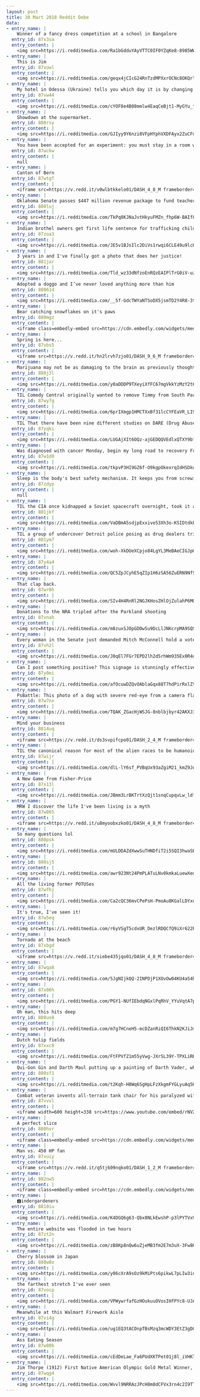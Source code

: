 ```yaml
---
layout: post
title: 30 Mart 2018 Reddit Debe
data:
- entry_name: |
    Winner of a fancy dress competition at a school in Bangalore
  entry_id: 87x3sa
  entry_content: |
    <img src=https://i.redditmedia.com/Ra1bGdduYAyVTTC0IF0YZqKe8-8985WWUY652oekrlg.jpg?s=cecc32b65cd83ec61153d7d46042626a frameborder=0>
- entry_name: |
    This is Jim
  entry_id: 87xowl
  entry_content: |
    <img src=https://i.redditmedia.com/geqx4jCIcG24RnTzdMPXxrOCNc8OKQrl_gthyFNSgwQ.jpg?s=f22a8a48549de62d74770a8f5b0c733f frameborder=0>
- entry_name: |
    My hotel in Odessa (Ukraine) tells you which day it is by changing the elevator carpet every day
  entry_id: 87vw44
  entry_content: |
    <img src=https://i.redditmedia.com/cYOF8e4B08mmlw4EaqCeBjt1-MyGYu_frplWCgSzXcI.jpg?s=b87a8b1d6980c1e12c38f7455a689f91 frameborder=0>
- entry_name: |
    Showdown at the supermarket.
  entry_id: 880rsy
  entry_content: |
    <img src=https://i.redditmedia.com/GJIyy9Y6nzi8VFpHYphVXDFAyx2ZuCFup_t2qxWHG0o.jpg?s=55222ec9e4e3bc8028ca4d42930b85f6 frameborder=0>
- entry_name: |
    You have been accepted for an experiment: you must stay in a room with nothing but bed/toilet/food/water and no human contact for one month. If you succeed for the whole month without giving up, you get $5,000,000. Do you accept? And what are your coping strategies to avoid mental breakdown?
  entry_id: 87wckw
  entry_content: |
    null
- entry_name: |
    Canton of Bern
  entry_id: 87wtgf
  entry_content: |
    <iframe src=https://v.redd.it/v0wlbtkkelo01/DASH_4_8_M frameborder=0></iframe>
- entry_name: |
    Oklahoma Senate passes $447 million revenue package to fund teacher pay raise
  entry_id: 880luj
  entry_content: |
    <img src=https://i.redditmedia.com/TkPq8KJNaJvtHkyuFMZn_fhp6W-BAIf8UiQ5CuqbZVE.jpg?s=4faaaa8fcc158b06af26a7265f96c3a8 frameborder=0>
- entry_name: |
    Indian brothel owners get first life sentence for trafficking children: Two Indian brothel owners have been jailed for life for the trafficking, rape and sexual abuse of children, an unprecedented sentence in a country where fewer than two in five trafficking cases ends in a conviction.
  entry_id: 87zoa3
  entry_content: |
    <img src=https://i.redditmedia.com/JE5v1BJsIlc2DiVs1rwqi6CLE49u9lcH1SVOoMRTF3k.jpg?s=4cb7ec0ff52613beffebf811899c3120 frameborder=0>
- entry_name: |
    3 years in and I've finally got a photo that does her justice!
  entry_id: 881jar
  entry_content: |
    <img src=https://i.redditmedia.com/Tld_wz33dNfzoEnRQzEAIPlTrG0iV-uzbgSzxvVdJck.jpg?s=0ea48455736b3afac8a502afaee4610b frameborder=0>
- entry_name: |
    Adopted a doggo and I’ve never loved anything more than him
  entry_id: 88061d
  entry_content: |
    <img src=https://i.redditmedia.com/__5f-GdcTWYaNTSoDX5jsmTD2Y4R8-3t8CbtUpx9Fao.jpg?s=4d1258e3151cd0f46ead759bdac5478b frameborder=0>
- entry_name: |
    Bear catching snowflakes on it's paws
  entry_id: 880mgz
  entry_content: |
    <iframe class=embedly-embed src=https://cdn.embedly.com/widgets/media.html?src=https%3A%2F%2Fgfycat.com%2Fifr%2FGenerousPeacefulBluemorphobutterfly&url=https%3A%2F%2Fgfycat.com%2FGenerousPeacefulBluemorphobutterfly&image=https%3A%2F%2Fthumbs.gfycat.com%2FGenerousPeacefulBluemorphobutterfly-size_restricted.gif&key=522baf40bd3911e08d854040d3dc5c07&type=text%2Fhtml&schema=gfycat width=600 height=1067 scrolling=no frameborder=0 allowfullscreen></iframe>
- entry_name: |
    Spring is here...
  entry_id: 87vbs5
  entry_content: |
    <iframe src=https://v.redd.it/hn2lrvh7zjo01/DASH_9_6_M frameborder=0></iframe>
- entry_name: |
    Marijuana may not be as damaging to the brain as previously thought; easier on the brain than booze, study finds
  entry_id: 880j3l
  entry_content: |
    <img src=https://i.redditmedia.com/y0aDDDP9TXeyiXfFC67mgVkkYzMzY2t6aOcdh_83-5Y.jpg?s=404012e96b2aa45356634c78b3adfbe4 frameborder=0>
- entry_name: |
    TIL Comedy Central originally wanted to remove Timmy from South Park due to the potential controversy over the inclusion of a mentally handicapped character. Matt Stone and Trey Parker pushed to keep the character on the basis that other children in the series treat him equally.
  entry_id: 87wy7g
  entry_content: |
    <img src=https://i.redditmedia.com/6prIXmgp1HMCTXxBf31lcCYFEaVR_LI9hpdrvH2VWfw.jpg?s=fe4fe5f6f26bf81b7596e33c9a5a13ad frameborder=0>
- entry_name: |
    TIL That there have been nine different studies on DARE (Drug Abuse Resistance Education) and all agree that the program does nothing or worsens the problem
  entry_id: 87yqki
  entry_content: |
    <img src=https://i.redditmedia.com/LUGAjXIt6OQz-ajGEDQQVEdlxQTXY9bfBTNPLnetRpE.jpg?s=93edb06380a2f842306a03d1e1c4867d frameborder=0>
- entry_name: |
    Was diagnosed with cancer Monday, begin my long road to recovery Friday. Picked up a ps4 pro on my way home and some of the most highly rated games. Let the fun begin!
  entry_id: 87w1d0
  entry_content: |
    <img src=https://i.redditmedia.com/tkpvP3HI9GZ6f-O9kgpOkexrqIdHSDkdtrA3XcISciw.jpg?s=48592cd9c6be4dc75076992569ba5b05 frameborder=0>
- entry_name: |
    Sleep is the body's best safety mechanism. It keeps you from screwing things up for 8 hours.
  entry_id: 87zdyp
  entry_content: |
    null
- entry_name: |
    TIL the CIA once kidnapped a Soviet spacecraft overnight, took it apart, studied it, reassembled it, & sent it back without the Soviets realizing.
  entry_id: 881jkf
  entry_content: |
    <img src=https://i.redditmedia.com/VaDBmA5sdjpExxive53Xh3o-KSIDtdkkiFS8EzDzNJw.jpg?s=7a4dcb4b097f793a50d23afa38d0e0ab frameborder=0>
- entry_name: |
    TIL a group of undercover Detroit police posing as drug dealers tried to arrest another group of undercover police posing as drug buyers.
  entry_id: 881ym7
  entry_content: |
    <img src=https://i.redditmedia.com/woh-XkDUeXCpjo84LgYL3MeBAeCIGJpHYox4hO1QV_I.jpg?s=d60070b36e15cd757cf71c960c230e4f frameborder=0>
- entry_name: |
  entry_id: 87y4a4
  entry_content: |
    <img src=https://i.redditmedia.com/QC5ZpJCyhE5qZIp1H6zSA56ZuERN9NfSzGlRl0Wg2Vw.jpg?s=4d429988b29fb38dd116233742e2b74b frameborder=0>
- entry_name: |
    That clap back.
  entry_id: 87wr0h
  entry_content: |
    <img src=https://i.redditmedia.com/SIv4H4RnRl2NGJKHosZHlOjZulahP6MQe_Ff-kqXbZQ.jpg?s=759e534bf2743b354af62ed6fa02d47d frameborder=0>
- entry_name: |
    Donations to the NRA tripled after the Parkland shooting
  entry_id: 87vnah
  entry_content: |
    <img src=https://i.redditmedia.com/m8zuxSJOpGDDw5u9DcLlJNKcrpMA9SQSzQ6rEKpdbAQ.jpg?s=61d916d4319dec78e75b16af56ef8fcd frameborder=0>
- entry_name: |
    Every woman in the Senate just demanded Mitch McConnell hold a vote on sexual harassment legislation
  entry_id: 87vh2l
  entry_content: |
    <img src=https://i.redditmedia.com/J0qEl7FGr7EPD2lh2d5rhWm935Ex0R4dE3AKT1FdzPA.jpg?s=15874bea414bfab49bc1378bb998ec36 frameborder=0>
- entry_name: |
    Can I post something positive? This signage is stunningly effective IMHO
  entry_id: 87y0ei
  entry_content: |
    <img src=https://i.redditmedia.com/afOcuwDZQvOAblaGqx88T7hdPirRxlZtLPz7RMyQkrI.jpg?s=3ccc84cb38d516ff46361d2a5786586a frameborder=0>
- entry_name: |
    PsBattle: This photo of a dog with severe red-eye from a camera flash
  entry_id: 87w7nx
  entry_content: |
    <img src=https://i.redditmedia.com/TQAK_ZGacHjWSJG-8nblbjbyr42AKXJ3XDiIwzPFK8k.png?s=ee0ac7aef5e9af5d884bf3663ea28003 frameborder=0>
- entry_name: |
    Mind your business
  entry_id: 8814uq
  entry_content: |
    <iframe src=https://v.redd.it/ds3svpifcpo01/DASH_2_4_M frameborder=0></iframe>
- entry_name: |
    TIL the canonical reason for most of the alien races to be humanoid in Star Trek is an ancient humanoid species seeding the oceans of many worlds with DNA codes 4.5 billion years before the start of the series, directing the evolution of life towards a physical pattern similar to their own.
  entry_id: 87wijr
  entry_content: |
    <img src=https://i.redditmedia.com/dlL-lY6sf_PVBqUx93aZgiM21_kmZ9JoHrrybo7a0RA.jpg?s=b24960d1c9c8bf353793a3438d08d118 frameborder=0>
- entry_name: |
    A New Game from Fisher-Price
  entry_id: 87x13l
  entry_content: |
    <img src=https://i.redditmedia.com/JBmm3LrBKTrtXzQjt1snqCupqvLw_ldfNf-vSON7Njw.jpg?s=619ce84e33c4f6e48b3d6d7860f2e7da frameborder=0>
- entry_name: |
    MRW I discover the life I've been living is a myth
  entry_id: 87w865
  entry_content: |
    <iframe src=https://v.redd.it/u8myoobxzko01/DASH_4_8_M frameborder=0></iframe>
- entry_name: |
    So many questions lol
  entry_id: 880psk
  entry_content: |
    <img src=https://i.redditmedia.com/mULDDAZdXwwSuTHNDfiT2i5SQI3hwaSBw1QwZjMveLA.jpg?s=bf565449f01920a8801fd6a432503c73 frameborder=0>
- entry_name: |
  entry_id: 880sj5
  entry_content: |
    <img src=https://i.redditmedia.com/awr923Nt24PmPLATuLNv0kmkaLuewXedjBjqAhhG_iA.jpg?s=c6080b7f0cdb448fbd354238990d7c8c frameborder=0>
- entry_name: |
    All the living former POTUSes
  entry_id: 87wfhj
  entry_content: |
    <img src=https://i.redditmedia.com/Ca2cQC36mvCPePsH-PmoAu8KGalLDYxqDOFUl9Q5sgI.jpg?s=941ef28027cbc4b2e468c296f4a93cd7 frameborder=0>
- entry_name: |
    It's true, I've seen it!
  entry_id: 87w5eq
  entry_content: |
    <img src=https://i.redditmedia.com/r6yVSgT5cdxUR_DezlRDQCfQ9iXr622Pfr_sZh5gzEU.png?s=ead4ace0d1c8dc05250d80d045e552b4 frameborder=0>
- entry_name: |
    Tornado at the beach
  entry_id: 87xbgd
  entry_content: |
    <iframe src=https://v.redd.it/siebe435jqo01/DASH_4_8_M frameborder=0></iframe>
- entry_name: |
  entry_id: 87wqa8
  entry_content: |
    <img src=https://i.redditmedia.com/5JgNIjkQQ-2INPDjP1XOvOw04KU4a54hY0xcb13vjEk.jpg?s=7598c39d2ee86a0270ed08e438c1b316 frameborder=0>
- entry_name: |
  entry_id: 87x86h
  entry_content: |
    <img src=https://i.redditmedia.com/PGY1-NUfIEbdqNGxlPqRhV_YYuVqtA7pVWH3O8QWB_A.jpg?s=634dcf6b778a7e64a1cb3258fe43fb1b frameborder=0>
- entry_name: |
    Oh man, this hits deep
  entry_id: 880ux8
  entry_content: |
    <img src=https://i.redditmedia.com/m7g7HCneH5-mcDZanRiQI6ThkN2KJiJm84OhUiA9NrA.jpg?s=6c415b2a739250ff193cd4cb3f3c2c74 frameborder=0>
- entry_name: |
    Dutch tulip fields
  entry_id: 87xxc8
  entry_content: |
    <img src=https://i.redditmedia.com/FtFPVfZ1m55yVwg-JXrSL39Y-TPXLiRK1SQetcKoFO0.jpg?s=3173713a03691d73df884d5776778ba8 frameborder=0>
- entry_name: |
    Qui-Gon Gin and Darth Maul putting up a painting of Darth Vader, while Obi-Wan is supervising them. (xpost from r/photoshopbattles made by u/Matiasjkk
  entry_id: 880sf1
  entry_content: |
    <img src=https://i.redditmedia.com/t2Kqh-H8Wq6SgHpLFzXkgmFYGLyuAq5Hk--3nsLKuBo.jpg?s=1906b46279490db793c4bb3cb71b40d0 frameborder=0>
- entry_name: |
    Combat veteran invents all-terrain tank chair for his paralyzed wife
  entry_id: 87vvvl
  entry_content: |
    <iframe width=600 height=338 src=https://www.youtube.com/embed/rNV2n8hqF_c?feature=oembed&enablejsapi=1&enablejsapi=1&enablejsapi=1 frameborder=0 allow=autoplay; encrypted-media allowfullscreen></iframe>
- entry_name: |
    A perfect slice
  entry_id: 880hvr
  entry_content: |
    <iframe class=embedly-embed src=https://cdn.embedly.com/widgets/media.html?src=https%3A%2F%2Fgfycat.com%2Fifr%2FRadiantWarmheartedGallowaycow&url=https%3A%2F%2Fgfycat.com%2FRadiantWarmheartedGallowaycow&image=https%3A%2F%2Fthumbs.gfycat.com%2FRadiantWarmheartedGallowaycow-size_restricted.gif&key=522baf40bd3911e08d854040d3dc5c07&type=text%2Fhtml&schema=gfycat width=600 height=338 scrolling=no frameborder=0 allowfullscreen></iframe>
- entry_name: |
    Man vs. 450 HP fan
  entry_id: 87vuiy
  entry_content: |
    <iframe src=https://v.redd.it/q5tj609nqko01/DASH_1_2_M frameborder=0></iframe>
- entry_name: |
  entry_id: 882nw5
  entry_content: |
    <iframe class=embedly-embed src=https://cdn.embedly.com/widgets/media.html?src=https%3A%2F%2Fgfycat.com%2Fifr%2FQuarrelsomeMildBluegill&url=https%3A%2F%2Fgfycat.com%2FQuarrelsomeMildBluegill&image=https%3A%2F%2Fthumbs.gfycat.com%2FQuarrelsomeMildBluegill-size_restricted.gif&key=522baf40bd3911e08d854040d3dc5c07&type=text%2Fhtml&schema=gfycat width=600 height=338 scrolling=no frameborder=0 allowfullscreen></iframe>
- entry_name: |
    🅱️indergardeners
  entry_id: 8810iu
  entry_content: |
    <img src=https://i.redditmedia.com/K4DGQ6g63-Qbx8NLkEwshP-p3lPYTVx9XGx5sgxjG5g.jpg?s=119dd6133025f82a767eee8054da2553 frameborder=0>
- entry_name: |
    The entire website was flooded in two hours
  entry_id: 87zt2n
  entry_content: |
    <img src=https://i.redditmedia.com/zB8Kp8nQw6uZjeMB3fm2E7m3uX-3Fw8HKyOW10Rybys.png?s=9029acd35ee0fc257d3fb214b8e2e703 frameborder=0>
- entry_name: |
    Cherry blossom in Japan
  entry_id: 880w8o
  entry_content: |
    <img src=https://i.redditmedia.com/y06cXrA9sOz9kMiPts6pikwL7pLIw3idCwJrPTZAICI.jpg?s=186d31ef3e149148a81e4a40929af3ba frameborder=0>
- entry_name: |
    the farthest stretch I've ever seen
  entry_id: 87vocp
  entry_content: |
    <img src=https://i.redditmedia.com/VPWywrfafGzHOukuuOVosIHfPYc8-UJA_mFnOAIwx6M.jpg?s=4fb67bea3160c2be1dbad43b76970c4e frameborder=0>
- entry_name: |
    Meanwhile at this Walmart Firework Aisle
  entry_id: 87vi4g
  entry_content: |
    <img src=https://i.redditmedia.com/ug1EQ3tACOnpTBsMzq3mcWDY3EtZ3gDCZlhShTghgYY.gif?fm=jpg&s=2e374869eda3aa4f4aec177a38844acf frameborder=0>
- entry_name: |
    Ass Eating Season
  entry_id: 87w80b
  entry_content: |
    <img src=https://i.redditmedia.com/cEdDeLae_Fa6PUdXKTPet01j8l_iVHKlriBFcpoXV5k.jpg?s=8d45f88af6dba7ff7815888d8a1b23c1 frameborder=0>
- entry_name: |
    Jim Thorpe (1912) First Native American Olympic Gold Metal Winner, pro football/basketball/baseball player, beefcake
  entry_id: 87wqg4
  entry_content: |
    <img src=https://i.redditmedia.com/Wvvl9NRRAzJPcH8m8dCFVx3rn4c2I9TT8vDaP-1xZh0.jpg?s=1339fc706d536b4f2145ad9d00fa7f21 frameborder=0>
---
```

